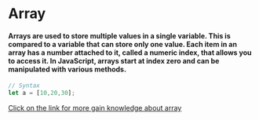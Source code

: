 # Array
#### Arrays are used to store multiple values in a single variable. This is compared to a variable that can store only one value. Each item in an array has a number attached to it, called a numeric index, that allows you to access it. In JavaScript, arrays start at index zero and can be manipulated with various methods.

```javascript
// Syntax
let a = [10,20,30];
```


[Click on the link for more gain knowledge about array](/js/33.array.js)
